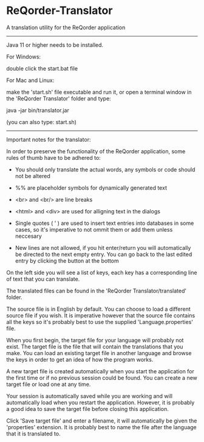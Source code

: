 # ReQorder-Translator
A translation utility for the ReQorder application

-------------------------------------------------------------------------------------------------------------------------------------------------------------------------------

Java 11 or higher needs to be installed.

For Windows:

double click the start.bat file

For Mac and Linux:

make the 'start.sh' file executable and run it, or open a terminal window in the 'ReQorder Translator' folder and type:

java -jar bin/translator.jar

(you can also type: start.sh)


-------------------------------------------------------------------------------------------------------------------------------------------------------------------------------


Important notes for the translator:

In order to preserve the functionality of the ReQorder application, some rules of thumb have to be adhered to:

- You should only translate the actual words, any symbols or code should not be altered

- %% are placeholder symbols for dynamically generated text 

- \<br> and \<br/> are line breaks 

- \<html> and \<div> are used for alligning text in the dialogs

- Single quotes ( ' ) are used to insert text entries into databases in some cases, so it's imperative to not ommit them or add them unless neccesary

- New lines are not allowed, if you hit enter/return you will automatically be directed to the next empty entry. You can go back to the last edited entry by clicking the button at the bottom

On the left side you will see a list of keys, each key has a corresponding line of text that you can translate.

The translated files can be found in the 'ReQorder Translator/translated' folder.

The source file is in English by default. You can choose to load a different source file if you wish. It is imperative however that the source file contains all the keys so it's probably best to use the supplied 'Language.properties' file.

When you first begin, the target file for your language will probably not exist. The target file is the file that will contain the translations that you make. You can load an existing target file in another language and browse the keys in order to get an idea of how the program works.

A new target file is created automatically when you start the application for the first time or if no previous session could be found. You can create a new target file or load one at any time. 

Your session is automatically saved while you are working and will automatically load when you restart the application. However, it is probably a good idea to save the target file before closing this application. 

Click 'Save target file' and enter a filename, it will automatically be given the 'properties' extension. It is probably best to name the file after the language that it is translated to.

